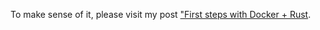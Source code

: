To make sense of it, please visit my post ["First steps with Docker + Rust](https://dev.to/rogertorres/first-steps-with-docker-rust-30oi).
